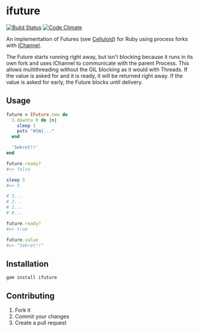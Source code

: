 # ifuture
[![Build Status](https://secure.travis-ci.org/Havenwood/ifuture.png?branch=master)](http://travis-ci.org/Havenwood/ifuture)
[![Code Climate](https://codeclimate.com/badge.png)](https://codeclimate.com/github/Havenwood/ifuture)

An implementation of Futures (see [Celluloid](https://github.com/celluloid/celluloid/wiki/futures)) for Ruby using process forks with [IChannel](https://github.com/robgleeson/ichannel).

The Future starts running right away, but isn't blocking because it runs in its own fork and uses IChannel to communicate with the parent Process. This allows multithreading without the GIL blocking as it would with Threads. If the value is asked for and it is ready, it will be returned right away. If the value is asked for early, the Future blocks until delivery.

## Usage

```ruby
future = IFuture.new do
  3.downto 0 do |n|
    sleep 1
    puts "#{n}..."
  end

  'Sekret!!'
end

future.ready?
#=> false

sleep 5
#=> 5

# 3...
# 2...
# 1...
# 0...

future.ready?
#=> true

future.value
#=> "Sekret!!"
```

## Installation

`gem install ifuture`

## Contributing

1. Fork it
2. Commit your changes
3. Create a pull request
